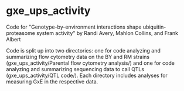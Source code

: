 # gxe_ups_activity
Code for "Genotype-by-environment interactions shape ubiquitin-proteasome system activity" by Randi Avery, Mahlon Collins, and Frank Albert

Code is split up into two directories: one for code analyzing and summarizing flow cytometry data on the BY and RM strains (gxe_ups_activity/Parental flow cytometry analysis/) and one for code analyzing and summarizing sequencing data to call QTLs (gxe_ups_activity/QTL code/). Each directory includes analyses for measuring GxE in the respective data.
